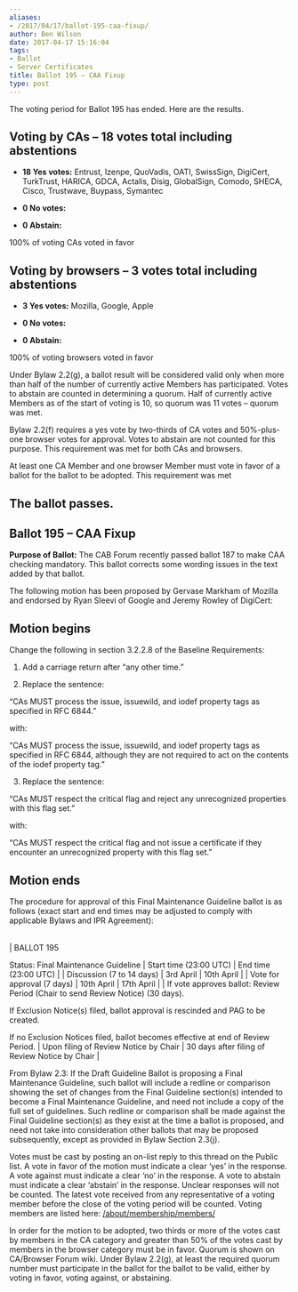 ```yaml
---
aliases:
- /2017/04/17/ballot-195-caa-fixup/
author: Ben Wilson
date: 2017-04-17 15:16:04
tags:
- Ballot
- Server Certificates
title: Ballot 195 – CAA Fixup
type: post
---
```


The voting period for Ballot 195 has ended. Here are the results.

## Voting by CAs – 18 votes total including abstentions

- **18 Yes votes:** Entrust, Izenpe, QuoVadis, OATI, SwissSign, DigiCert, TurkTrust, HARICA, GDCA, Actalis, Disig, GlobalSign, Comodo, SHECA, Cisco, Trustwave, Buypass, Symantec

- **0 No votes:**

- **0 Abstain:**

100% of voting CAs voted in favor

## Voting by browsers – 3 votes total including abstentions

- **3 Yes votes:** Mozilla, Google, Apple

- **0 No votes:**

- **0 Abstain:**

100% of voting browsers voted in favor

Under Bylaw 2.2(g), a ballot result will be considered valid only when more than half of the number of currently active Members has participated. Votes to abstain are counted in determining a quorum. Half of currently active Members as of the start of voting is 10, so quorum was 11 votes – quorum was met.

Bylaw 2.2(f) requires a yes vote by two-thirds of CA votes and 50%-plus-one browser votes for approval. Votes to abstain are not counted for this purpose. This requirement was met for both CAs and browsers.

At least one CA Member and one browser Member must vote in favor of a ballot for the ballot to be adopted. This requirement was met

## The ballot passes.

## Ballot 195 – CAA Fixup

**Purpose of Ballot:** The CAB Forum recently passed ballot 187 to make CAA checking mandatory. This ballot corrects some wording issues in the text added by that ballot.

The following motion has been proposed by Gervase Markham of Mozilla and endorsed by Ryan Sleevi of Google and Jeremy Rowley of DigiCert:

## Motion begins

Change the following in section 3.2.2.8 of the Baseline Requirements:

1. Add a carriage return after “any other time.”

1. Replace the sentence:

“CAs MUST process the issue, issuewild, and iodef property tags as specified in RFC 6844.”

with:

“CAs MUST process the issue, issuewild, and iodef property tags as specified in RFC 6844, although they are not required to act on the contents of the iodef property tag.”

3. Replace the sentence:

“CAs MUST respect the critical flag and reject any unrecognized properties with this flag set.”

with:

“CAs MUST respect the critical flag and not issue a certificate if they encounter an unrecognized property with this flag set.”

## Motion ends

The procedure for approval of this Final Maintenance Guideline ballot is as follows (exact start and end times may be adjusted to comply with applicable Bylaws and IPR Agreement):

| | | |
| --- | --- | --- |
|
BALLOT 195

Status: Final Maintenance Guideline |
Start time (23:00 UTC)
|
End time (23:00 UTC)
|
|
Discussion (7 to 14 days)
|
3rd April
|
10th April
|
|
Vote for approval (7 days)
|
10th April
|
17th April
|
|
If vote approves ballot: Review Period (Chair to send Review Notice) (30 days).

If Exclusion Notice(s) filed, ballot approval is rescinded and PAG to be created.

If no Exclusion Notices filed, ballot becomes effective at end of Review Period. |
Upon filing of Review Notice by Chair
|
30 days after filing of Review Notice by Chair
|

From Bylaw 2.3: If the Draft Guideline Ballot is proposing a Final Maintenance Guideline, such ballot will include a redline or comparison showing the set of changes from the Final Guideline section(s) intended to become a Final Maintenance Guideline, and need not include a copy of the full set of guidelines. Such redline or comparison shall be made against the Final Guideline section(s) as they exist at the time a ballot is proposed, and need not take into consideration other ballots that may be proposed subsequently, except as provided in Bylaw Section 2.3(j).

Votes must be cast by posting an on-list reply to this thread on the Public list. A vote in favor of the motion must indicate a clear ‘yes’ in the response. A vote against must indicate a clear ‘no’ in the response. A vote to abstain must indicate a clear ‘abstain’ in the response. Unclear responses will not be counted. The latest vote received from any representative of a voting member before the close of the voting period will be counted. Voting members are listed here: [/about/membership/members/](/about/membership/members/)

In order for the motion to be adopted, two thirds or more of the votes cast by members in the CA category and greater than 50% of the votes cast by members in the browser category must be in favor. Quorum is shown on CA/Browser Forum wiki. Under Bylaw 2.2(g), at least the required quorum number must participate in the ballot for the ballot to be valid, either by voting in favor, voting against, or abstaining.
